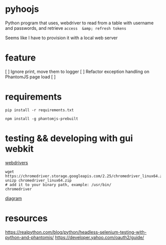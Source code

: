 # pyhoojs
Python program that uses, webdriver to read from a table with username and passwords, and retrieve `access  &amp; refresh tokens`


Seems like I have to provision it with a local web server







# feature

 [ ] Ignore print, move them to logger
 [ ] Refactor exception handling on PhantomJS page load
 [ ] 


# requirements

```
pip install -r requirements.txt

npm install -g phantomjs-prebuilt
```


# testing && developing with gui webkit

[webdrivers](https://chromedriver.storage.googleapis.com/index.html?path=2.25/)

```
wget https://chromedriver.storage.googleapis.com/2.25/chromedriver_linux64.zip
unizp chromedriver_linux64.zip
# add it to your binary path, example: /usr/bin/
chromedriver

```

[diagram](https://s.yimg.com/oo/cms/products/oauth2/flows_authcode/images/yahoo_auth_flow_04974dd18.png)

# resources

https://realpython.com/blog/python/headless-selenium-testing-with-python-and-phantomjs/
https://developer.yahoo.com/oauth2/guide/
